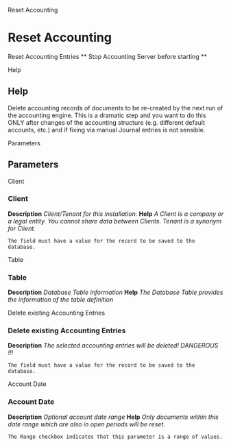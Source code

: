 
Reset Accounting
# Reset Accounting


Reset Accounting Entries ** Stop Accounting Server before starting **

Help
## Help

Delete accounting records of documents to be re-created by the next run of the accounting engine.  This is a dramatic step and you want to do this ONLY after changes of the accounting structure (e.g. different default accounts, etc.) and if fixing via manual Journal entries is not sensible.

Parameters
## Parameters


Client
### Client

**Description**
 *Client/Tenant for this installation.*
**Help**
 *A Client is a company or a legal entity. You cannot share data between Clients. Tenant is a synonym for Client.*

```
The field must have a value for the record to be saved to the database.
```
Table
### Table

**Description**
 *Database Table information*
**Help**
 *The Database Table provides the information of the table definition*

Delete existing Accounting Entries
### Delete existing Accounting Entries

**Description**
 *The selected accounting entries will be deleted!  DANGEROUS !!!*

```
The field must have a value for the record to be saved to the database.
```
Account Date
### Account Date

**Description**
 *Optional account date range*
**Help**
 *Only documents within this date range which are also in open periods will be reset.*

```
The Range checkbox indicates that this parameter is a range of values.
```
